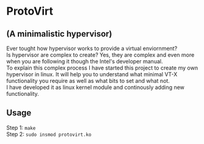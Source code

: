 # ProtoVirt
## (A minimalistic hypervisor)
Ever tought how hypervisor works to provide a virtual enviornment?<br/>
Is hypervisor are complex to create? Yes, they are complex and even more when you are following it though the Intel's developer manual.<br>
To explain this complex process I have started this project to create my own hypervisor in linux. It will help you to understand what minimal VT-X functionality you require as well as what bits to set and what not. <br/>
I have developed it as linux kernel module and continously adding new functionality.

## Usage

Step 1: `make`
<br/>
Step 2: `sudo insmod protovirt.ko`
